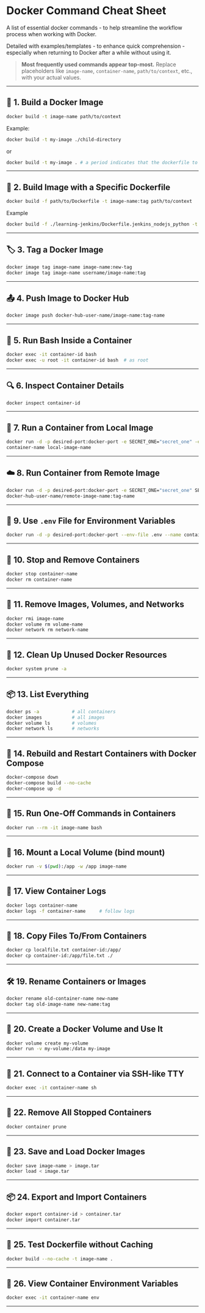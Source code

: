 # Docker Command Cheat Sheet

A list of essential docker commands - to help streamline the workflow process when working with Docker.

Detailed with examples/templates - to enhance quick comprehension - especially when returning to Docker after a while without using it.

> **Most frequently used commands appear top-most.**
> Replace placeholders like `image-name`, `container-name`, `path/to/context`, etc., with your actual values.

---

## 🔨 1. Build a Docker Image

```bash
docker build -t image-name path/to/context
```

Example:

```bash
docker build -t my-image ./child-directory
```

or

```bash
docker build -t my-image . # a period indicates that the dockerfile to build from is in the current directory where the command is being run
```

---

## 📄 2. Build Image with a Specific Dockerfile

```bash
docker build -f path/to/Dockerfile -t image-name:tag path/to/context
```

Example

```bash
docker build -f ./learning-jenkins/Dockerfile.jenkins_nodejs_python -t jenkins_nodejs_python_agent:latest ./learning-jenkins/
```

---

## 🏷️ 3. Tag a Docker Image

```bash
docker image tag image-name image-name:new-tag
docker image tag image-name username/image-name:tag
```

---

## 📤 4. Push Image to Docker Hub

```bash
docker image push docker-hub-user-name/image-name:tag-name
```

---

## 🧠 5. Run Bash Inside a Container

```bash
docker exec -it container-id bash
docker exec -u root -it container-id bash  # as root
```

---

## 🔍 6. Inspect Container Details

```bash
docker inspect container-id
```

---

## 🚀 7. Run a Container from Local Image

```bash
docker run -d -p desired-port:docker-port -e SECRET_ONE="secret_one" -e SECRET_TWO="secret_two" --name
container-name local-image-name
```
---

## ☁️ 8. Run Container from Remote Image

```bash
docker run -d -p desired-port:docker-port -e SECRET_ONE="secret_one" SECRET_TWO="secret_two" --name container-name
docker-hub-user-name/remote-image-name:tag-name
```

---

## 🔐 9. Use `.env` File for Environment Variables

```bash
docker run -d -p desired-port:docker-port --env-file .env --name container-name local-image-name
```

---

## 🛑 10. Stop and Remove Containers

```bash
docker stop container-name
docker rm container-name
```

---

## 🧹 11. Remove Images, Volumes, and Networks

```bash
docker rmi image-name
docker volume rm volume-name
docker network rm network-name
```

---

## 🧼 12. Clean Up Unused Docker Resources

```bash
docker system prune -a
```

---

## 📦 13. List Everything

```bash
docker ps -a            # all containers
docker images           # all images
docker volume ls        # volumes
docker network ls       # networks
```

---

## 🔁 14. Rebuild and Restart Containers with Docker Compose

```bash
docker-compose down
docker-compose build --no-cache
docker-compose up -d
```

---

## 🧪 15. Run One-Off Commands in Containers

```bash
docker run --rm -it image-name bash
```

---

## 📂 16. Mount a Local Volume (bind mount)

```bash
docker run -v $(pwd):/app -w /app image-name
```

---

## 📄 17. View Container Logs

```bash
docker logs container-name
docker logs -f container-name     # follow logs
```

---

## 🔗 18. Copy Files To/From Containers

```bash
docker cp localfile.txt container-id:/app/
docker cp container-id:/app/file.txt ./
```

---

## 🛠️ 19. Rename Containers or Images

```bash
docker rename old-container-name new-name
docker tag old-image-name new-name:tag
```

---

## 🧰 20. Create a Docker Volume and Use It

```bash
docker volume create my-volume
docker run -v my-volume:/data my-image
```

---

## 🧭 21. Connect to a Container via SSH-like TTY

```bash
docker exec -it container-name sh
```

---

## 🔧 22. Remove All Stopped Containers

```bash
docker container prune
```

---

## 🧊 23. Save and Load Docker Images

```bash
docker save image-name > image.tar
docker load < image.tar
```

---

## 📦 24. Export and Import Containers

```bash
docker export container-id > container.tar
docker import container.tar
```

---

## 🧪 25. Test Dockerfile without Caching

```bash
docker build --no-cache -t image-name .
```

---

## 🧪 26. View Container Environment Variables

```bash
docker exec -it container-name env
```

---


